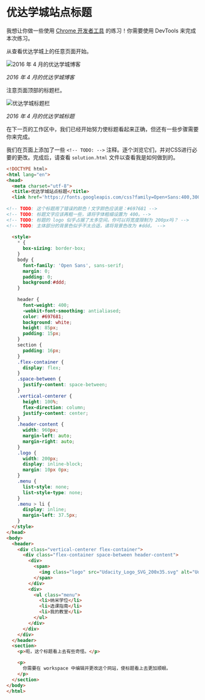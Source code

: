 # 优达学城站点标题

我想让你做一些使用 [Chrome 开发者工具](https://developers.google.cn/web/tools/chrome-devtools/) 的练习！你需要使用 DevTools 来完成本次练习。

从查看优达学城上的任意页面开始。

![2016 年 4 月的优达学城博客](http://ww2.sinaimg.cn/large/006tKfTcgw1fakqb4wqujj30m80e4gnl.jpg)

*2016 年 4 月的优达学城博客*

注意页面顶部的标题栏。

![优达学城标题栏](http://ww2.sinaimg.cn/large/006tKfTcgw1fakqbik4njj30m801udfr.jpg)

*2016 年 4 月的优达学城标题*

在下一页的工作区中，我们已经开始努力使标题看起来正确，但还有一些步骤需要你来完成。

我们在页面上添加了一些 `<!-- TODO: -->` 注释。逐个浏览它们，并对CSS进行必要的更改。完成后，请查看 `solution.html` 文件以查看我是如何做到的。



```html
<!DOCTYPE html>
<html lang="en">
<head>
  <meta charset="utf-8">
  <title>优达学城站点标题</title>
  <link href='https://fonts.googleapis.com/css?family=Open+Sans:400,300' rel='stylesheet' type='text/css'>
  
<!-- TODO: 这个标题用了错误的颜色！文字颜色应该是：#697681 --> 
<!-- TODO: 标题文字应该再粗一些，请将字体粗细设置为 400。-->
<!-- TODO: 标题的 logo 似乎占据了太多空间。你可以将宽度限制为 200px吗？ -->
<!-- TODO: 主体部分的背景色似乎不太合适，请将背景色改为 #ddd。 -->
  
  <style>
    * {
      box-sizing: border-box;
    }
    body {
      font-family: 'Open Sans', sans-serif;
      margin: 0;
      padding: 0;
      background:#ddd;
    }
    
    header {
      font-weight: 400;
      -webkit-font-smoothing: antialiased;
      color: #697681;
      background: white;
      height: 85px;
      padding: 15px;
    }
    section {
      padding: 16px;
    }
    .flex-container {
      display: flex;
    }
    .space-between {
      justify-content: space-between;
    }
    .vertical-centerer {
      height: 100%;
      flex-direction: column;
      justify-content: center;
    }
    .header-content {
      width: 960px;
      margin-left: auto;
      margin-right: auto;
    }
    .logo {
      width: 200px;
      display: inline-block;
      margin: 10px 0px;
    }
    .menu {
      list-style: none;
      list-style-type: none;
    }
    .menu > li {
      display: inline;
      margin-left: 37.5px;
    }
  </style>
</head>
<body>
  <header>
    <div class="vertical-centerer flex-container">
      <div class="flex-container space-between header-content">
        <div>
          <span>
            <img class="logo" src="Udacity_Logo_SVG_200x35.svg" alt="Udacity Logo">
          </span>
        </div>
        <div>
          <ul class="menu">
            <li>纳米学位</li>
            <li>选课指南</li>
            <li>我的教室</li>
          </ul>
        </div>
      </div>
    </div>
  </header>
  <section>
    <p>呃，这个标题看上去有些奇怪。</p>

    <p>
      你需要在 workspace 中编辑并更改这个网站，使标题看上去更加顺眼。
    </p>
  </section>
</body>
</html>

```

